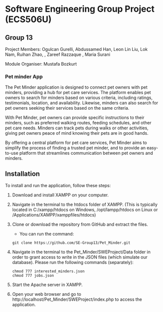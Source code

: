 # Software Engineering Group Project (ECS506U)

## Group 13
Project Members: Ogulcan Gurelli, Abdussamed Han, Leon Lin Liu, Lok Nam, Ruihan Zhao, , Zareef Razzaque , Maria Surani

Module Organiser: Mustafa Bozkurt

### Pet minder App 

The Pet Minder application is designed to connect pet owners with pet minders, providing a hub for pet care services. The platform enables pet owners to search for minders based on various criteria, including ratings, testimonials, location, and availability. Likewise, minders can also search for pet owners seeking their services based on the same criteria.

With Pet Minder, pet owners can provide specific instructions to their minders, such as preferred walking routes, feeding schedules, and other pet care needs. Minders can track pets during walks or other activities, giving pet owners peace of mind knowing their pets are in good hands.

By offering a central platform for pet care services, Pet Minder aims to simplify the process of finding a trusted pet minder, and to provide an easy-to-use platform that streamlines communication between pet owners and minders.


## Installation

To install and run the application, follow these steps:

1. Download and install XAMPP on your computer.

2. Navigate in the terminal to the htdocs folder of XAMPP. (This is typically located in C:/xampp/htdocs on Windows, /opt/lampp/htdocs on Linux or /Applications/XAMPP/xamppfiles/htdocs)

3. Clone or download the repository from GitHub and extract the files.
    * You can run the command:
    ```
    git clone https://github.com/SE-Group13/Pet_Minder.git
    ```
4. Navigate in the terminal to the Pet_Minder/SWEProject/Data folder in order to grant access to write in the JSON files (which simulate our database). Please run the following commands (separately):

    ```
    chmod 777 interested_minders.json
    chmod 777 jobs.json
    
    ```


5. Start the Apache server in XAMPP.

6. Open your web browser and go to http://localhost/Pet_Minder/SWEProject/index.php to access the application.



